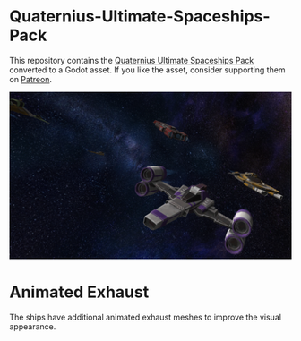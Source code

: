 # Quaternius-Ultimate-Spaceships-Pack
This repository contains the [Quaternius Ultimate Spaceships Pack](https://quaternius.com/packs/ultimatespaceships.html)
converted to a Godot asset. If you like the asset, consider supporting them on [Patreon](https://www.patreon.com/quaternius).

![](img/screenshot.png)

# Animated Exhaust
The ships have additional animated exhaust meshes to improve the visual appearance.